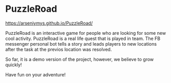 # PuzzleRoad

https://arseniymys.github.io/PuzzleRoad/

PuzzleRoad is an interactive game for people who are looking for some new cool activity. PuzzleRoad is a real life quest that is played in team. The FB messenger personal bot tells a story and leads players to new locations after the task at the previos location was resolved. 

So far, it is a demo version of the project, however, we believe to grow quickly! 

Have fun on your adventure!
